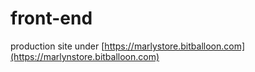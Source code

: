 # front-end
production site under [https://marlystore.bitballoon.com](https://marlynstore.bitballoon.com)

